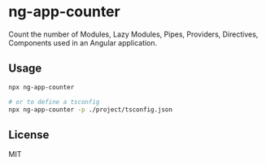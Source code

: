 # ng-app-counter

Count the number of Modules, Lazy Modules, Pipes, Providers, Directives, Components used in an Angular application.

## Usage

```bash
npx ng-app-counter

# or to define a tsconfig
npx ng-app-counter -p ./project/tsconfig.json
```
## License
MIT